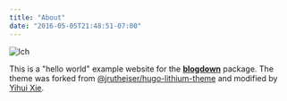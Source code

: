 ```yaml
---
title: "About"
date: "2016-05-05T21:48:51-07:00"
---
```


![Ich]("MFuchs.png")

This is a "hello world" example website for the [**blogdown**](https://github.com/rstudio/blogdown) package. The theme was forked from [@jrutheiser/hugo-lithium-theme](https://github.com/jrutheiser/hugo-lithium-theme) and modified by [Yihui Xie](https://github.com/yihui/hugo-lithium).
